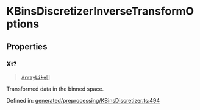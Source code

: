 # KBinsDiscretizerInverseTransformOptions

## Properties

### Xt?

> [`ArrayLike`](../types/ArrayLike.md)[]

Transformed data in the binned space.

Defined in:  [generated/preprocessing/KBinsDiscretizer.ts:494](https://github.com/transitive-bullshit/scikit-learn-ts/blob/122b3c0/packages/sklearn/src/generated/preprocessing/KBinsDiscretizer.ts#L494)
